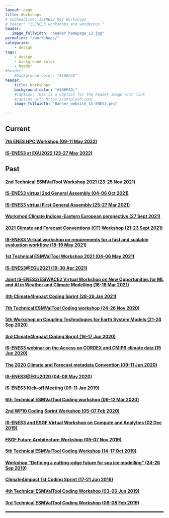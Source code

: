 ```yaml
---
layout: page
title: Workshops
# subheadline: ISENES3 Key Workshops
# teaser: "ISENES3 workshops are wonderous."
header:
   image_fullwidth: "header_homepage_13.jpg"
permalink: "/workshops/"
categories:
    - design
tags:
    - design
    - background color
    - header
#header:
    #background-color: "#186F4D"
header:
    title: Workshops
    background-color: "#186F4D;"
    #caption: This is a caption for the header image with link
    #caption_url: https://unsplash.com/
    image_fullwidth: "Banner_website_IS-ENES3.png"

---
```


## Current

#### [7th ENES HPC Workshop (09-11 May 2022)](https://is-enes3.github.io/IS-ENES-Website/workshops-detailed#bsc2022)
#### [IS-ENES3 at EGU2022 (23-27 May 2022)](https://is-enes3.github.io/IS-ENES-Website/workshops-detailed#isenes3-egu2022)

## Past

#### [2nd Technical ESMValTool Workshop 2021 (23-25 Nov 2021)](https://is-enes3.github.io/IS-ENES-Website/workshops-detailed#esmv1)
#### [IS-ENES3 virtual 2nd General Assembly (04-06 Oct 2021)](https://is-enes3.github.io/IS-ENES-Website/workshops-detailed#isenes3ga2)
#### [IS-ENES3 virtual First General Assembly (25-27 Mar 2021)](https://is-enes3.github.io/IS-ENES-Website/workshops-detailed#isenes3ga1)
#### [Workshop Climate Indices-Eastern European perspective (27 Sept 2021)](https://is-enes3.github.io/IS-ENES-Website/workshops-detailed#climate-indices)
#### [2021 Climate and Forecast Conventions (CF) Workshop (21-23 Sept 2021)](https://is-enes3.github.io/IS-ENES-Website/workshops-detailed#cf-conventions-2021)
#### [IS-ENES3 Virtual workshop on requirements for a fast and scalable evaluation workflow (18-19 May 2021)](https://is-enes3.github.io/IS-ENES-Website/workshops-detailed#fast-scalable-evaluation)
#### [1st Technical ESMValTool Workshop 2021 (04-06 May 2021)](https://is-enes3.github.io/IS-ENES-Website/workshops-detailed#1stESMValToolWS)
#### [IS-ENES3@EGU2021 (19-30 Apr 2021)](https://is-enes3.github.io/IS-ENES-Website/workshops-detailed#EGU2021)
#### [Joint IS-ENES3/ESiWACE2 Virtual Workshop on New Opportunities for ML and AI in Weather and Climate Modelling (16-18 Mar 2021)](https://is-enes3.github.io/IS-ENES-Website/workshops-detailed#ML-AI-WS)
#### [4th Climate4Impact Coding Sprint (28-29 Jan 2021)](https://is-enes3.github.io/IS-ENES-Website/workshops-detailed#C4I4th)
#### [7th Technical ESMValTool Coding workshop (24-26 Nov 2020)](https://is-enes3.github.io/IS-ENES-Website/workshops-detailed#7thESMValTool)
#### [5th Workshop on Coupling Technologies for Earth System Models (21-24 Sep 2020)](https://is-enes3.github.io/IS-ENES-Website/workshops-detailed#CW2020)
#### [3rd Climate4Impact Coding Sprint (16-17 Jun 2020)](https://is-enes3.github.io/IS-ENES-Website/workshops-detailed#C4I3th)
#### [IS-ENES3 webinar on the Access on CORDEX and CMIP6 climate data (15 Jun 2020)](https://is-enes3.github.io/IS-ENES-Website/workshops-detailed#cordex-webinar)
#### [The 2020 Climate and Forecast metadata Convention (09-11 Jun 2020)](https://is-enes3.github.io/IS-ENES-Website/workshops-detailed#CFConvention2020)
#### [IS-ENES3@EGU2020 (04-08 May 2020)](https://is-enes3.github.io/IS-ENES-Website/workshops-detailed#EGU2020)
#### [IS-ENES3 Kick-off Meeting (09-11 Jan 2019)](https://is-enes3.github.io/IS-ENES-Website/workshops-detailed#kickoff)
#### [6th Technical ESMValTool Coding workshop (09-12 Mar 2020)](https://is-enes3.github.io/IS-ENES-Website/workshops-detailed#6thESMValTool)
#### [2nd WP10 Coding Sprint Workshop (05-07 Feb 2020)](https://is-enes3.github.io/IS-ENES-Website/workshops-detailed#2ndWP10Sprint)
#### [IS-ENES3 and ESGF Virtual Workshop on Compute and Analytics (02 Dec 2019)](https://is-enes3.github.io/IS-ENES-Website/workshops-detailed#compute-analytics)
#### [ESGF Future Architecture Workshop (05-07 Nov 2019)](https://is-enes3.github.io/IS-ENES-Website/workshops-detailed#ESGF-WS)
#### [5th Technical ESMValTool Coding Workshop (14-17 Oct 2019)](https://is-enes3.github.io/IS-ENES-Website/workshops-detailed#ESMValTool-5th-WS)
#### [Workshop "Defining a cutting-edge future for sea ice modelling” (24-26 Sep 2019)](https://is-enes3.github.io/IS-ENES-Website/workshops-detailed#Sea-ice-WS)
#### [Climate4impact 1st Coding Sprint (17-21 Jun 2019)](https://is-enes3.github.io/IS-ENES-Website/workshops-detailed#C41-1st)
#### [4th Technical ESMValTool Coding Workshop (03-06 Jun 2019)](https://is-enes3.github.io/IS-ENES-Website/workshops-detailed#ESMValTool-4th)
#### [3rd Technical ESMValTool Coding Workshop (06-08 Feb 2019)](https://is-enes3.github.io/IS-ENES-Website/workshops-detailed#ESMValTool-3th)

<hr style="border:2px solid gray">
